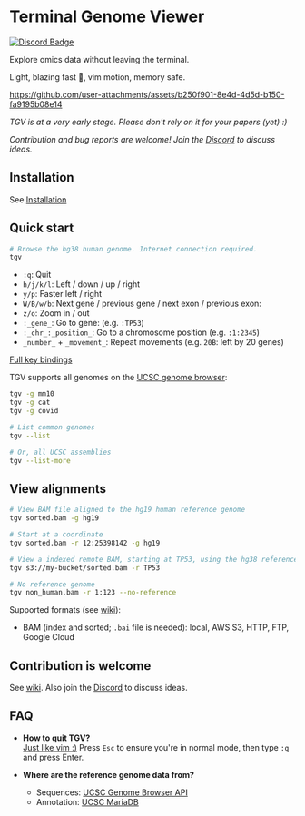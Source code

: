 # Terminal Genome Viewer

[![Discord Badge]][Discord Server]

Explore omics data without leaving the terminal.

Light, blazing fast 🚀, vim motion, memory safe.

<https://github.com/user-attachments/assets/b250f901-8e4d-4d5d-b150-fa9195b08e14>

*TGV is at a very early stage. Please don't rely on it for your papers (yet) :)*

*Contribution and bug reports are welcome! Join the [Discord][Discord Server] to discuss ideas.*

## Installation

See [Installation](https://github.com/zeqianli/tgv/wiki/Installation)

## Quick start

```bash
# Browse the hg38 human genome. Internet connection required.
tgv
```

- `:q`: Quit
- `h/j/k/l`: Left / down / up / right
- `y/p`: Faster left / right
- `W/B/w/b`: Next gene / previous gene / next exon / previous exon:
- `z/o`: Zoom in / out
- `:_gene_`: Go to gene: (e.g. `:TP53`)
- `:_chr_:_position_`: Go to a chromosome position (e.g. `:1:2345`)
- `_number_` + `_movement_`: Repeat movements (e.g. `20B`: left by 20 genes)

[Full key bindings](https://github.com/zeqianli/tgv/wiki/Usage)

TGV supports all genomes on the [UCSC genome browser](https://genome.ucsc.edu/cgi-bin/hgGateway):

```bash
tgv -g mm10
tgv -g cat
tgv -g covid

# List common genomes
tgv --list

# Or, all UCSC assemblies
tgv --list-more
```

## View alignments

```bash
# View BAM file aligned to the hg19 human reference genome
tgv sorted.bam -g hg19

# Start at a coordinate
tgv sorted.bam -r 12:25398142 -g hg19

# View a indexed remote BAM, starting at TP53, using the hg38 reference genome
tgv s3://my-bucket/sorted.bam -r TP53

# No reference genome
tgv non_human.bam -r 1:123 --no-reference
```

Supported formats (see [wiki](https://github.com/zeqianli/tgv/wiki/Usage)):

- BAM (index and sorted; `.bai` file is needed): local, AWS S3, HTTP, FTP, Google Cloud

## Contribution is welcome

See [wiki](https://github.com/zeqianli/tgv/wiki/Contribution-is-welcome!). Also join the [Discord](https://discord.gg/NKGg684M) to discuss ideas.

## FAQ

- **How to quit TGV?**  
  [Just like vim :)](https://stackoverflow.com/questions/11828270/how-do-i-exit-vim) Press `Esc` to ensure you're in normal mode, then type `:q` and press Enter.

- **Where are the reference genome data from?**  
  - Sequences: [UCSC Genome Browser API](https://genome.ucsc.edu/goldenPath/help/api.html)
  - Annotation: [UCSC MariaDB](https://genome.ucsc.edu/goldenPath/help/mysql.html)

[Discord Badge]: https://img.shields.io/discord/1358313687399792662?label=discord&logo=discord&style=flat-square&color=1370D3&logoColor=1370D3
[Discord Server]: https://discord.com/invite/z2c9TY7e
